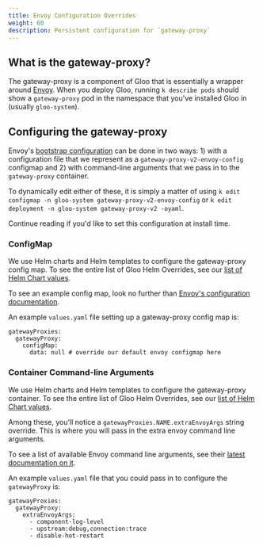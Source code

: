 ```yaml
---
title: Envoy Configuration Overrides
weight: 60
description: Persistent configuration for `gateway-proxy`
---
```


## What is the gateway-proxy?

The gateway-proxy is a component of Gloo that is essentially a wrapper around [Envoy](https://www.envoyproxy.io/learn/).
When you deploy Gloo, running `k describe pods` should show a `gateway-proxy` pod in the namespace that
you've installed Gloo in (usually `gloo-system`).

## Configuring the gateway-proxy

Envoy's [bootstrap configuration](https://www.envoyproxy.io/docs/envoy/latest/configuration/overview/v2_overview#bootstrap-configuration)
can be done in two ways: 1) with a configuration file that we represent as a `gateway-proxy-v2-envoy-config` configmap
and 2) with command-line arguments that we pass in to the `gateway-proxy` container.

To dynamically edit either of these, it is simply a matter of using `k edit configmap -n gloo-system gateway-proxy-v2-envoy-config`
or `k edit deployment -n gloo-system gateway-proxy-v2 -oyaml`.

Continue reading if you'd like to set this configuration at install time.

### ConfigMap

We use Helm charts and Helm templates to configure the gateway-proxy config map. To see the entire
list of Gloo Helm Overrides, see our [list of Helm Chart values](https://docs.solo.io/gloo/latest/installation/gateway/kubernetes/#list-of-gloo-helm-chart-values).

To see an example config map, look no further than [Envoy's configuration documentation](https://www.envoyproxy.io/docs/envoy/latest/configuration/overview/v2_overview#bootstrap-configuration).

An example `values.yaml` file setting up a gateway-proxy config map is:
```cassandraql
gatewayProxies:
  gatewayProxy:
    configMap:
      data: null # override our default envoy configmap here
```

### Container Command-line Arguments

We use Helm charts and Helm templates to configure the gateway-proxy container. To see the entire
list of Gloo Helm Overrides, see our [list of Helm Chart values](https://docs.solo.io/gloo/latest/installation/gateway/kubernetes/#list-of-gloo-helm-chart-values).

Among these, you'll notice a `gatewayProxies.NAME.extraEnvoyArgs` string override. This is where
you will pass in the extra envoy command line arguments.

To see a list of available Envoy command line arguments, see their [latest documentation on it](https://www.envoyproxy.io/docs/envoy/latest/operations/cli).

An example `values.yaml` file that you could pass in to configure the `gatewayProxy` is:
```cassandraql
gatewayProxies:
  gatewayProxy:
    extraEnvoyArgs:
      - component-log-level
      - upstream:debug,connection:trace
      - disable-hot-restart
```

